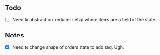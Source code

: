 ## Todo

- [ ] Need to abstract out reducer setup where items are a field of the state

## Notes

- [X] Need to change shape of orders state to add seq. Ugh.

